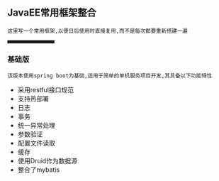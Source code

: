 ## JavaEE常用框架整合
	这里写一个常用框架,以便日后使用时直接复用,而不是每次都要重新搭建一遍

<hr style=" border:solid; width:100px; height:1px;" color=#000000 size=1">

### 基础版
	该版本使用spring boot为基础,适用于简单的单机服务项目开发,其具备以下功能特性

 - 采用restful接口规范
 - 支持热部署
 - 日志
 - 事务
 - 统一异常处理
 - 参数验证
 - 配置文件读取
 - 缓存
 - 使用Druid作为数据源
 - 整合了mybatis
 


